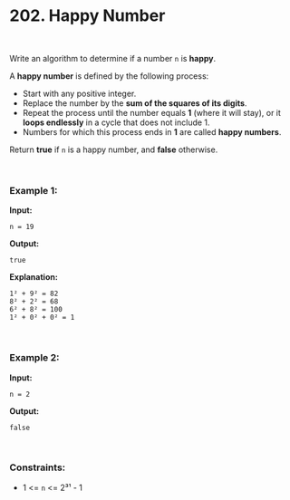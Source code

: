 # 202. Happy Number

<br>

Write an algorithm to determine if a number `n` is **happy**.

A **happy number** is defined by the following process:

* Start with any positive integer.
* Replace the number by the **sum of the squares of its digits**.
* Repeat the process until the number equals **1** (where it will stay), or it **loops endlessly** in a cycle that does not include 1.
* Numbers for which this process ends in **1** are called **happy numbers**.

Return **true** if `n` is a happy number, and **false** otherwise.

<br>

### Example 1:

**Input:**

```
n = 19
```

**Output:**

```
true
```

**Explanation:**

```
1² + 9² = 82
8² + 2² = 68
6² + 8² = 100
1² + 0² + 0² = 1
```

<br>

### Example 2:

**Input:**

```
n = 2
```

**Output:**

```
false
```

<br>

### Constraints:

* 1 <= `n` <= 2³¹ - 1